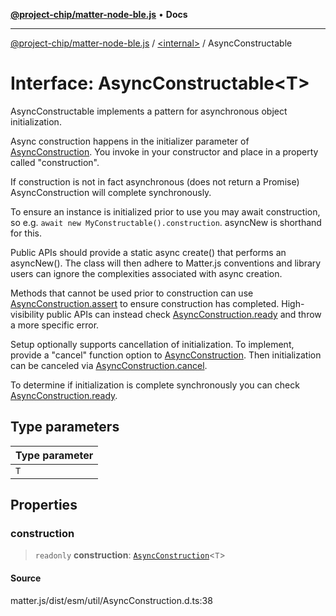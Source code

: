 [**@project-chip/matter-node-ble.js**](../../README.md) • **Docs**

***

[@project-chip/matter-node-ble.js](../../globals.md) / [\<internal\>](../README.md) / AsyncConstructable

# Interface: AsyncConstructable\<T\>

AsyncConstructable implements a pattern for asynchronous object initialization.

Async construction happens in the initializer parameter of [AsyncConstruction](../README.md#asyncconstruction).  You invoke in your constructor
and place in a property called "construction".

If construction is not in fact asynchronous (does not return a Promise) AsyncConstruction will complete
synchronously.

To ensure an instance is initialized prior to use you may await construction, so e.g. `await new
MyConstructable().construction`. asyncNew is shorthand for this.

Public APIs should provide a static async create() that performs an asyncNew().  The class will then adhere to
Matter.js conventions and library users can ignore the complexities associated with async creation.

Methods that cannot be used prior to construction can use [AsyncConstruction.assert](AsyncConstruction.md#assert) to ensure construction has
completed. High-visibility public APIs can instead check [AsyncConstruction.ready](AsyncConstruction.md#ready) and throw a more specific
error.

Setup optionally supports cancellation of initialization.  To implement, provide a "cancel" function option to
[AsyncConstruction](../README.md#asyncconstruction).  Then initialization can be canceled via [AsyncConstruction.cancel](AsyncConstruction.md#cancel).

To determine if initialization is complete synchronously you can check [AsyncConstruction.ready](AsyncConstruction.md#ready).

## Type parameters

| Type parameter |
| :------ |
| `T` |

## Properties

### construction

> `readonly` **construction**: [`AsyncConstruction`](AsyncConstruction.md)\<`T`\>

#### Source

matter.js/dist/esm/util/AsyncConstruction.d.ts:38

